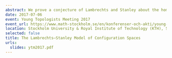 ```yaml
---
abstract: We prove a conjecture of Lambrechts and Stanley about the homotopy invariance and the definition of models for configuration spaces of (smooth) simply connected manifolds over $\\mathbb{R}$. We do this using ideas coming from Kontsevich's proof of the formality of the little disks operads.
date: 2017-07-06
event: Young Topologists Meeting 2017
event_url: https://www.math-stockholm.se/en/konferenser-och-akti/young-topologists-meeting-2017-1.670396
location: Stockholm University & Royal Institute of Technology (KTH), Stockholm, Sweden
selected: false
title: The Lambrechts–Stanley Model of Configuration Spaces
urls:
  slides: ytm2017.pdf
---
```

